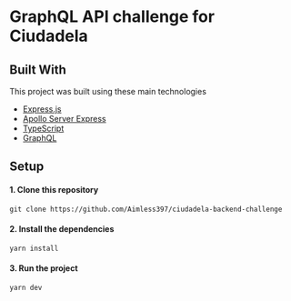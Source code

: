# GraphQL API challenge for Ciudadela

## Built With

This project was built using these main technologies

* [Express.js](https://expressjs.com/)
* [Apollo Server Express](https://www.apollographql.com/docs/apollo-server)
* [TypeScript](https://www.typescriptlang.org/)
* [GraphQL](https://graphql.org/)

## Setup

#### 1. Clone this repository

```
git clone https://github.com/Aimless397/ciudadela-backend-challenge
```

#### 2. Install the dependencies

```
yarn install
```

#### 3. Run the project

```
yarn dev
```
